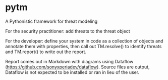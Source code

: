 # pytm

A Pythonistic framework for threat modeling

For the security practitioner: add threats to the threat object

For the developer: define your system in code as a collection of objects and annotate them with properties, then call out TM.resolve() to identify threats and TM.report() to write out the report.

Report comes out in Markdown with diagrams using Dataflow (https://github.com/sonyxperiadev/dataflow). Source files are output, Dataflow is not expected to be installed or ran in lieu of the user.

